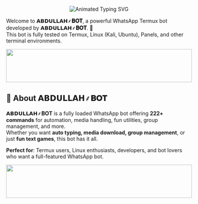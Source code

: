 <p align="center">
  <img src="https://readme-typing-svg.demolab.com?font=Orbitron&weight=600&size=25&duration=4000&pause=1000&color=00F7FF&center=true&vCenter=true&width=500&lines=𝗔𝗕𝗗𝗨𝗟𝗟𝗔𝗛+𝚩𝚶𝚻;CREATED+BY+𝗔𝗕𝗗𝗨𝗟𝗟𝗔𝗛+𝚩𝚶𝚻;A+MULTI+DEVICE+WHATSAPP+BOT;UNLIMITED+USAGE" alt="Animated Typing SVG" />
</p>





Welcome to **𝗔𝗕𝗗𝗨𝗟𝗟𝗔𝗛⸙𝚩𝚶𝚻**, a powerful WhatsApp Termux bot developed by **𝗔𝗕𝗗𝗨𝗟𝗟𝗔𝗛⸙𝚩𝚶𝚻**. 🚀  
This bot is fully tested on Termux, Linux (Kali, Ubuntu), Panels, and other terminal environments.  

<img src="https://i.imgur.com/dBaSKWF.gif" height="90" width="100%">

## 🌟 About 𝗔𝗕𝗗𝗨𝗟𝗟𝗔𝗛⸙𝚩𝚶𝚻

𝗔𝗕𝗗𝗨𝗟𝗟𝗔𝗛⸙𝚩𝚶𝚻 is a fully loaded WhatsApp bot offering **222+ commands** for automation, media handling, fun utilities, group management, and more.  
Whether you want **auto typing, media download, group management**, or just **fun text games**, this bot has it all.  

**Perfect for**: Termux users, Linux enthusiasts, developers, and bot lovers who want a full-featured WhatsApp bot.  

<img src="https://i.imgur.com/dBaSKWF.gif" height="90" width="100%">


